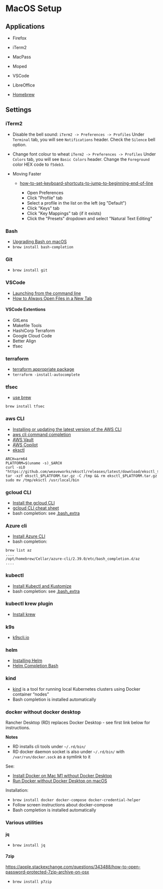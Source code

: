 # MacOS Setup

## Applications

- Firefox
- iTerm2
- MacPass
- Moped
- VSCode
- LibreOffice

- [Homebrew](https://brew.sh/)

## Settings

### iTerm2

- Disable the bell sound: 
`iTerm2 -> Preferences -> Profiles`
Under `Terminal` tab, you will see `Notifications` header. Check the `Silence` bell option.

- Change font colour to wheat
`iTerm2 -> Preferences -> Profiles`
Under `Colors` tab, you will see `Basic Colors` header. Change the `Foreground` color HEX code to `f5deb3`.

- Moving Faster
  - [how-to-set-keyboard-shortcuts-to-jump-to-beginning-end-of-line](https://stackoverflow.com/questions/6205157/how-to-set-keyboard-shortcuts-to-jump-to-beginning-end-of-line)

    - Open Preferences
    - Click "Profile" tab
    - Select a profile in the list on the left (eg "Default")
    - Click "Keys" tab
    - Click "Key Mappings" tab (if it exists)
    - Click the "Presets" dropdown and select "Natural Text Editing"


### Bash

- [Upgrading Bash on macOS](https://itnext.io/upgrading-bash-on-macos-7138bd1066ba)
- `brew install bash-completion`

### Git

- `brew install git`

### VSCode

- [Launching from the command line](https://code.visualstudio.com/docs/setup/mac#_launching-from-the-command-line)
- [How to Always Open Files in a New Tab](https://vscode.one/new-tab-vscode/)

#### VSCode Extentions

- GitLens
- Makefile Tools
- HashiCorp Terraform
- Google Cloud Code
- Better Align
- tfsec

### terraform

- [terraform appropriate package](https://www.terraform.io/downloads)
- `terraform -install-autocomplete`

### tfsec

- [use brew](https://github.com/aquasecurity/tfsec)

```
brew install tfsec
```

###  aws CLI 

- [Installing or updating the latest version of the AWS CLI](https://docs.aws.amazon.com/cli/latest/userguide/getting-started-install.html)
- [aws cli command completion](https://docs.aws.amazon.com/cli/latest/userguide/cli-configure-completion.html)
- [AWS Vault](https://github.com/99designs/aws-vault)
- [AWS Copilot](https://aws.amazon.com/blogs/containers/introducing-aws-copilot/)
- [eksctl](https://github.com/weaveworks/eksctl/tree/main)
```
ARCH=arm64
PLATFORM=$(uname -s)_$ARCH
curl -sLO "https://github.com/weaveworks/eksctl/releases/latest/download/eksctl_$PLATFORM.tar.gz"
tar -xzf eksctl_$PLATFORM.tar.gz -C /tmp && rm eksctl_$PLATFORM.tar.gz
sudo mv /tmp/eksctl /usr/local/bin
```

###  gcloud CLI 

- [Install the gcloud CLI](https://cloud.google.com/sdk/docs/install)
- [gcloud CLI cheat sheet](https://cloud.google.com/sdk/docs/cheatsheet)
- bash completion: see [.bash_extra](./.bash_extra)

### Azure cli

- [Install Azure CLI](https://docs.microsoft.com/en-au/cli/azure/install-azure-cli-macos)
- bash completion: 

```
brew list az
....
/opt/homebrew/Cellar/azure-cli/2.39.0/etc/bash_completion.d/az
....
```

### kubectl

- [Install Kubectl and Kustomize](https://kubectl.docs.kubernetes.io/installation/)
- bash completion: see [.bash_extra](./.bash_extra)

### kubectl krew plugin

- [Install krew](https://krew.sigs.k8s.io/docs/user-guide/setup/install/)

### k9s

- [k9scli.io](https://k9scli.io/)

### helm

- [Installing Helm](https://helm.sh/docs/intro/install/)
- [Helm Completion Bash](https://helm.sh/docs/helm/helm_completion_bash/)

### kind

- [kind](https://kind.sigs.k8s.io/) is a tool for running local Kubernetes clusters using Docker container “nodes”
- Bash completion is installed automatically 

### docker without docker desktop

Rancher Desktop (RD) replaces Docker Desktop - see first link below for instructions.

**Notes** 

- RD installs cli tools under `~/.rd/bin/`
- RD docker daemon socket is also under `~/.rd/bin/` with `/var/run/docker.sock` as a symlink to it

See:

- [Install Docker on Mac M1 without Docker Desktop](https://dev.to/sergej_brazdeikis/install-docker-on-mac-m1-without-docker-desktop-k6o)
- [Run Docker without Docker Desktop on macOS](https://dhwaneetbhatt.com/blog/run-docker-without-docker-desktop-on-macos)

Installation:

- `brew install docker docker-compose docker-credential-helper`
- Follow screen instructions about docker-compose
- Bash completion is installed automatically 

### Various utilities

#### jq
 - `brew install jq`

#### 7zip

https://apple.stackexchange.com/questions/343488/how-to-open-password-protected-7zip-archive-on-osx

- `brew install p7zip`
